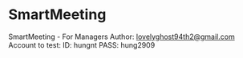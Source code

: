 # SmartMeeting
SmartMeeting - For Managers
Author: lovelyghost94th2@gmail.com
Account to test:
  ID: hungnt
  PASS: hung2909
